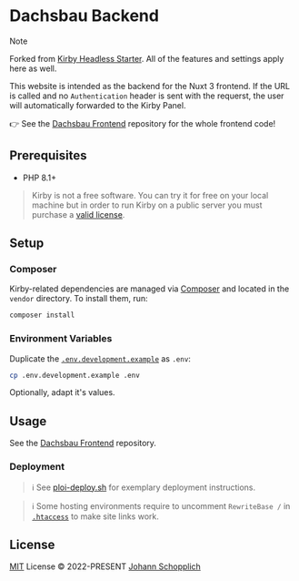 # Dachsbau Backend

> [!NOTE]
> Forked from [Kirby Headless Starter](https://github.com/johannschopplich/kirby-headless-starter). All of the features and settings apply here as well.

This website is intended as the backend for the Nuxt 3 frontend. If the URL is called and no `Authentication` header is sent with the requerst, the user will automatically forwarded to the Kirby Panel.

👉 See the [Dachsbau Frontend](https://github.com/johannschopplich/dachsbau-frontend) repository for the whole frontend code!

## Prerequisites

- PHP 8.1+

> Kirby is not a free software. You can try it for free on your local machine but in order to run Kirby on a public server you must purchase a [valid license](https://getkirby.com/buy).

## Setup

### Composer

Kirby-related dependencies are managed via [Composer](https://getcomposer.org) and located in the `vendor` directory. To install them, run:

```bash
composer install
```

### Environment Variables

Duplicate the [`.env.development.example`](.env.development.example) as `.env`:

```bash
cp .env.development.example .env
```

Optionally, adapt it's values.

## Usage

See the [Dachsbau Frontend](https://github.com/johannschopplich/dachsbau-frontend) repository.

### Deployment

> ℹ️ See [ploi-deploy.sh](./scripts/ploi-deploy.sh) for exemplary deployment instructions.

> ℹ️ Some hosting environments require to uncomment `RewriteBase /` in [`.htaccess`](public/.htaccess) to make site links work.

## License

[MIT](./LICENSE) License © 2022-PRESENT [Johann Schopplich](https://github.com/johannschopplich)
